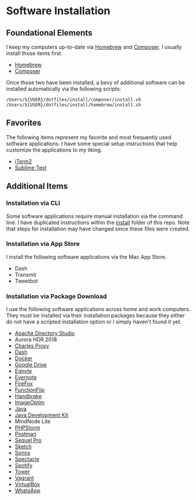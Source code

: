 # Software Installation

## Foundational Elements
I keep my computers up-to-date via [Homebrew](https://brew.sh/) and [Composer](https://getcomposer.org/). I usually install those items first.

* [Homebrew](https://github.com/dascentral/dotfiles/blob/master/install/homebrew.md)
* [Composer](https://github.com/dascentral/dotfiles/blob/master/install/composer.md)

Once those two have been installed, a bevy of additional software can be installed automatically via the following scripts:

```
/Users/${USER}/dotfiles/install/composer/install.sh
/Users/${USER}/dotfiles/install/homebrew/install.sh
```



## Favorites
The following items represent my favorite and most frequently used software applications. I have some special setup instructions that help customize the applications to my liking.

* [iTerm2](https://github.com/dascentral/dotfiles/blob/master/install/iTerm2.md)
* [Sublime Text](https://github.com/dascentral/dotfiles/blob/master/install/sublime.md)



## Additional Items

### Installation via CLI
Some software applications require manual installation via the command line. I have duplicated instructions within the [install](https://github.com/dascentral/dotfiles/tree/master/install) folder of this repo. Note that steps for installation may have changed since these files were created.


### Installation via App Store
I install the following software applications via the Mac App Store.

* Dash
* Transmit
* Tweetbot


### Installation via Package Download
I use the following software applications across home and work computers. They must be installed via their installation packages because they either do not have a scripted installation option or I simply haven't found it yet.

* [Apache Directory Studio](http://directory.apache.org/studio/)
* Aurora HDR 2018
* [Charles Proxy](https://www.charlesproxy.com/)
* [Dash](https://kapeli.com/dash)
* [Docker](https://store.docker.com/editions/community/docker-ce-desktop-mac)
* [Google Drive](https://www.google.com/drive/download/)
* [Egnyte](https://akqa.egnyte.com/SimpleUI/appsPage.do)
* [Evernote](http://www.evernote.com/)
* [FireFox](http://www.mozilla.org/en-US/firefox/new/)
* [FunctionFlip](http://kevingessner.com/software/functionflip/)
* [Handbrake](https://handbrake.fr/downloads.php)
* [ImageOptim](https://imageoptim.com/mac)
* [Java](https://java.com/en/download/mac_download.jsp)
* [Java Development Kit](http://www.oracle.com/technetwork/java/javase/downloads/jdk9-downloads-3848520.html)
* MindNode Lite
* [PHPStorm](http://www.jetbrains.com/phpstorm/)
* [Postman](https://www.getpostman.com/)
* [Sequel Pro](http://www.sequelpro.com/download/)
* [Sketch](https://www.sketchapp.com/)
* [Sonos](http://www.sonos.com/en-us/controller-app)
* [Spectacle](https://www.spectacleapp.com/)
* [Spotify](http://www.spotify.com/)
* [Tower](https://www.git-tower.com/)
* [Vagrant](http://www.vagrantup.com/downloads.html)
* [VirtualBox](https://www.virtualbox.org/wiki/Downloads)
* [WhatsApp](https://www.whatsapp.com/download/)

